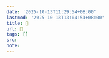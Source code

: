 ```yaml
---
date: '2025-10-13T11:29:54+08:00'
lastmod: '2025-10-13T13:04:51+08:00'
title: 󰣥
url: 󰣥
tags: []
src:
note:
---
```

